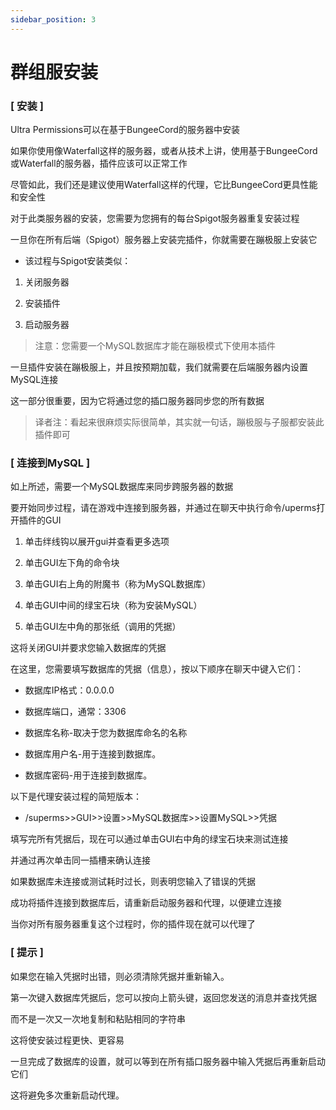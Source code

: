 ```yaml
---
sidebar_position: 3
---
```


# 群组服安装

### [ 安装 ]

Ultra Permissions可以在基于BungeeCord的服务器中安装

如果你使用像Waterfall这样的服务器，或者从技术上讲，使用基于BungeeCord或Waterfall的服务器，插件应该可以正常工作

尽管如此，我们还是建议使用Waterfall这样的代理，它比BungeeCord更具性能和安全性

对于此类服务器的安装，您需要为您拥有的每台Spigot服务器重复安装过程

一旦你在所有后端（Spigot）服务器上安装完插件，你就需要在蹦极服上安装它

* 该过程与Spigot安装类似：

1. 关闭服务器

2. 安装插件

3. 启动服务器

> 注意：您需要一个MySQL数据库才能在蹦极模式下使用本插件

一旦插件安装在蹦极服上，并且按预期加载，我们就需要在后端服务器内设置MySQL连接

这一部分很重要，因为它将通过您的插口服务器同步您的所有数据

> 译者注：看起来很麻烦实际很简单，其实就一句话，蹦极服与子服都安装此插件即可

### [ 连接到MySQL ]

如上所述，需要一个MySQL数据库来同步跨服务器的数据

要开始同步过程，请在游戏中连接到服务器，并通过在聊天中执行命令/uperms打开插件的GUI

1. 单击绊线钩以展开gui并查看更多选项

2. 单击GUI左下角的命令块

3. 单击GUI右上角的附魔书（称为MySQL数据库）

4. 单击GUI中间的绿宝石块（称为安装MySQL）

5. 单击GUI左中角的那张纸（调用的凭据）

这将关闭GUI并要求您输入数据库的凭据

在这里，您需要填写数据库的凭据（信息），按以下顺序在聊天中键入它们：

* 数据库IP格式：0.0.0.0

* 数据库端口，通常：3306

* 数据库名称-取决于您为数据库命名的名称

* 数据库用户名-用于连接到数据库。

* 数据库密码-用于连接到数据库。

以下是代理安装过程的简短版本：

* /superms>>GUI>>设置>>MySQL数据库>>设置MySQL>>凭据

填写完所有凭据后，现在可以通过单击GUI右中角的绿宝石块来测试连接

并通过再次单击同一插槽来确认连接

如果数据库未连接或测试耗时过长，则表明您输入了错误的凭据

成功将插件连接到数据库后，请重新启动服务器和代理，以便建立连接

当你对所有服务器重复这个过程时，你的插件现在就可以代理了

### [ 提示 ]

如果您在输入凭据时出错，则必须清除凭据并重新输入。

第一次键入数据库凭据后，您可以按向上箭头键，返回您发送的消息并查找凭据

而不是一次又一次地复制和粘贴相同的字符串

这将使安装过程更快、更容易

一旦完成了数据库的设置，就可以等到在所有插口服务器中输入凭据后再重新启动它们

这将避免多次重新启动代理。
